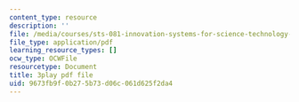 ```yaml
---
content_type: resource
description: ''
file: /media/courses/sts-081-innovation-systems-for-science-technology-energy-manufacturing-and-health-spring-2017/9673fb9f0b275b73d06c061d625f2da4_j563wGImp9U.pdf
file_type: application/pdf
learning_resource_types: []
ocw_type: OCWFile
resourcetype: Document
title: 3play pdf file
uid: 9673fb9f-0b27-5b73-d06c-061d625f2da4
---
```

